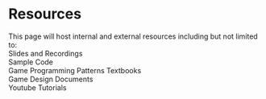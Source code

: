 # Resources

This page will host internal and external resources including but not limited to:  
Slides and Recordings  
Sample Code  
Game Programming Patterns Textbooks  
Game Design Documents  
Youtube Tutorials  
